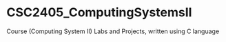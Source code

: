 # CSC2405_ComputingSystemsII
Course (Computing System II) Labs and Projects, written using C language
